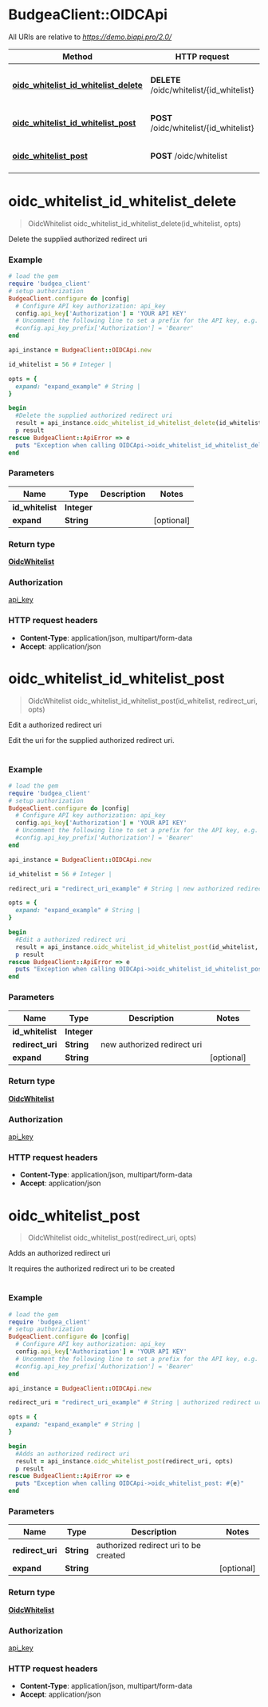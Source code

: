 # BudgeaClient::OIDCApi

All URIs are relative to *https://demo.biapi.pro/2.0/*

Method | HTTP request | Description
------------- | ------------- | -------------
[**oidc_whitelist_id_whitelist_delete**](OIDCApi.md#oidc_whitelist_id_whitelist_delete) | **DELETE** /oidc/whitelist/{id_whitelist} | Delete the supplied authorized redirect uri
[**oidc_whitelist_id_whitelist_post**](OIDCApi.md#oidc_whitelist_id_whitelist_post) | **POST** /oidc/whitelist/{id_whitelist} | Edit a authorized redirect uri
[**oidc_whitelist_post**](OIDCApi.md#oidc_whitelist_post) | **POST** /oidc/whitelist | Adds an authorized redirect uri


# **oidc_whitelist_id_whitelist_delete**
> OidcWhitelist oidc_whitelist_id_whitelist_delete(id_whitelist, opts)

Delete the supplied authorized redirect uri



### Example
```ruby
# load the gem
require 'budgea_client'
# setup authorization
BudgeaClient.configure do |config|
  # Configure API key authorization: api_key
  config.api_key['Authorization'] = 'YOUR API KEY'
  # Uncomment the following line to set a prefix for the API key, e.g. 'Bearer' (defaults to nil)
  #config.api_key_prefix['Authorization'] = 'Bearer'
end

api_instance = BudgeaClient::OIDCApi.new

id_whitelist = 56 # Integer | 

opts = { 
  expand: "expand_example" # String | 
}

begin
  #Delete the supplied authorized redirect uri
  result = api_instance.oidc_whitelist_id_whitelist_delete(id_whitelist, opts)
  p result
rescue BudgeaClient::ApiError => e
  puts "Exception when calling OIDCApi->oidc_whitelist_id_whitelist_delete: #{e}"
end
```

### Parameters

Name | Type | Description  | Notes
------------- | ------------- | ------------- | -------------
 **id_whitelist** | **Integer**|  | 
 **expand** | **String**|  | [optional] 

### Return type

[**OidcWhitelist**](OidcWhitelist.md)

### Authorization

[api_key](../README.md#api_key)

### HTTP request headers

 - **Content-Type**: application/json, multipart/form-data
 - **Accept**: application/json



# **oidc_whitelist_id_whitelist_post**
> OidcWhitelist oidc_whitelist_id_whitelist_post(id_whitelist, redirect_uri, opts)

Edit a authorized redirect uri

Edit the uri for the supplied authorized redirect uri.<br><br>

### Example
```ruby
# load the gem
require 'budgea_client'
# setup authorization
BudgeaClient.configure do |config|
  # Configure API key authorization: api_key
  config.api_key['Authorization'] = 'YOUR API KEY'
  # Uncomment the following line to set a prefix for the API key, e.g. 'Bearer' (defaults to nil)
  #config.api_key_prefix['Authorization'] = 'Bearer'
end

api_instance = BudgeaClient::OIDCApi.new

id_whitelist = 56 # Integer | 

redirect_uri = "redirect_uri_example" # String | new authorized redirect uri

opts = { 
  expand: "expand_example" # String | 
}

begin
  #Edit a authorized redirect uri
  result = api_instance.oidc_whitelist_id_whitelist_post(id_whitelist, redirect_uri, opts)
  p result
rescue BudgeaClient::ApiError => e
  puts "Exception when calling OIDCApi->oidc_whitelist_id_whitelist_post: #{e}"
end
```

### Parameters

Name | Type | Description  | Notes
------------- | ------------- | ------------- | -------------
 **id_whitelist** | **Integer**|  | 
 **redirect_uri** | **String**| new authorized redirect uri | 
 **expand** | **String**|  | [optional] 

### Return type

[**OidcWhitelist**](OidcWhitelist.md)

### Authorization

[api_key](../README.md#api_key)

### HTTP request headers

 - **Content-Type**: application/json, multipart/form-data
 - **Accept**: application/json



# **oidc_whitelist_post**
> OidcWhitelist oidc_whitelist_post(redirect_uri, opts)

Adds an authorized redirect uri

It requires the authorized redirect uri to be created<br><br>

### Example
```ruby
# load the gem
require 'budgea_client'
# setup authorization
BudgeaClient.configure do |config|
  # Configure API key authorization: api_key
  config.api_key['Authorization'] = 'YOUR API KEY'
  # Uncomment the following line to set a prefix for the API key, e.g. 'Bearer' (defaults to nil)
  #config.api_key_prefix['Authorization'] = 'Bearer'
end

api_instance = BudgeaClient::OIDCApi.new

redirect_uri = "redirect_uri_example" # String | authorized redirect uri to be created

opts = { 
  expand: "expand_example" # String | 
}

begin
  #Adds an authorized redirect uri
  result = api_instance.oidc_whitelist_post(redirect_uri, opts)
  p result
rescue BudgeaClient::ApiError => e
  puts "Exception when calling OIDCApi->oidc_whitelist_post: #{e}"
end
```

### Parameters

Name | Type | Description  | Notes
------------- | ------------- | ------------- | -------------
 **redirect_uri** | **String**| authorized redirect uri to be created | 
 **expand** | **String**|  | [optional] 

### Return type

[**OidcWhitelist**](OidcWhitelist.md)

### Authorization

[api_key](../README.md#api_key)

### HTTP request headers

 - **Content-Type**: application/json, multipart/form-data
 - **Accept**: application/json



